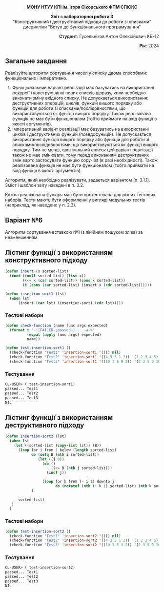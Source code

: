 <p align="center"><b>МОНУ НТУУ КПІ ім. Ігоря Сікорського ФПМ СПіСКС</b></p>
<p align="center">
<b>Звіт з лабораторної роботи 3</b><br/>
"Конструктивний і деструктивний підходи до роботи зі списками"<br/>
дисципліни "Вступ до функціонального програмування"
</p>
<p align="right"><b>Студент</b>: Гусельніков Антон Олексійович КВ-12</p>
<p align="right"><b>Рік</b>: 2024</p>

## Загальне завдання
Реалізуйте алгоритм сортування чисел у списку двома способами: функціонально і
імперативно.
1. Функціональний варіант реалізації має базуватись на використанні рекурсії і
конструюванні нових списків щоразу, коли необхідно виконати зміну вхідного
списку. Не допускається використання: деструктивних операцій, циклів, функцій
вищого порядку або функцій для роботи зі списками/послідовностями, що
використовуються як функції вищого порядку. Також реалізована функція не має
бути функціоналом (тобто приймати на вхід функції в якості аргументів).
2. Імперативний варіант реалізації має базуватись на використанні циклів і
деструктивних функцій (псевдофункцій). Не допускається використання функцій
вищого порядку або функцій для роботи зі списками/послідовностями, що
використовуються як функції вищого порядку. Тим не менш, оригінальний список
цей варіант реалізації також не має змінювати, тому перед виконанням
деструктивних змін варто застосувати функцію copy-list (в разі необхідності).
Також реалізована функція не має бути функціоналом (тобто приймати на вхід
функції в якості аргументів).

Алгоритм, який необхідно реалізувати, задається варіантом (п. 3.1.1). Зміст і шаблон
звіту наведені в п. 3.2.

Кожна реалізована функція має бути протестована для різних тестових наборів. Тести
мають бути оформленні у вигляді модульних тестів (наприклад, як наведено у п. 2.3).
## Варіант №6
Алгоритм сортування вставкою №1 (з лінійним пошуком зліва) за незменшенням.
## Лістинг функції з використанням конструктивного підходу
```lisp
(defun insert (x sorted-list)
  (cond ((null sorted-list) (list x))
        ((<= x (car sorted-list)) (cons x sorted-list))
        (t (cons (car sorted-list) (insert x (cdr sorted-list))))))

(defun insertion-sort1 (lst)
  (when lst
      (insert (car lst) (insertion-sort1 (cdr lst)))))
```
### Тестові набори
```lisp
(defun check-function (name func args expected)
  (format t "~:[FAILED~;passed~]... ~a~%"
          (equal (apply func args) expected)
          name))

(defun test-insertion-sort1 ()
  (check-function "Test1" 'insertion-sort1 '(()) nil)
  (check-function "Test2" 'insertion-sort1 '((4 3 5 1 2)) '(1 2 3 4 5))
  (check-function "Test3" 'insertion-sort1 '((10 3 5 9 2)) '(2 3 5 9 10)))

```
### Тестування
```lisp
CL-USER> ( test-insertion-sort1)
passed... Test1
passed... Test2
passed... Test3
NIL
```
## Лістинг функції з використанням деструктивного підходу
```lisp
(defun insertion-sort2 (lst)
  (when lst
    (let ((sorted-list (copy-list lst)) (B))
      (loop for i from 1 below (length sorted-list)
            do (setq B (nth i sorted-list))
               (let ((j 0))
                 (do ()
                     ((<= B (nth j sorted-list)))
                   (incf j))

                 (loop for k from (- i 1) downto j
                       do (rotatef (nth (+ k 1) sorted-list) (nth k sorted-list))))
            )
      
      sorted-list)
   )
  )
```
### Тестові набори
```lisp
(defun test-insertion-sort2 ()
  (check-function "Test1" 'insertion-sort2 '(()) nil)
  (check-function "Test2" 'insertion-sort2 '((4 3 5 1 2)) '(1 2 3 4 5))
  (check-function "Test3" 'insertion-sort2 '((10 3 5 9 2)) '(2 3 5 9 10)))
```
### Тестування
```lisp
CL-USER> ( test-insertion-sort2)
passed... Test1
passed... Test2
passed... Test3
NIL
